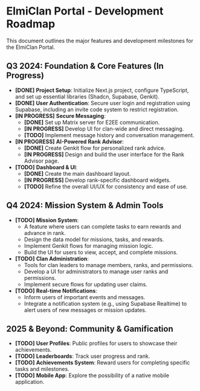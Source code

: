 # ElmiClan Portal - Development Roadmap

This document outlines the major features and development milestones for the ElmiClan Portal.

## Q3 2024: Foundation & Core Features (In Progress)

- **[DONE]** **Project Setup**: Initialize Next.js project, configure TypeScript, and set up essential libraries (Shadcn, Supabase, Genkit).
- **[DONE]** **User Authentication**: Secure user login and registration using Supabase, including an invite code system to restrict registration.
- **[IN PROGRESS]** **Secure Messaging**:
    - **[DONE]** Set up Matrix server for E2EE communication.
    - **[IN PROGRESS]** Develop UI for clan-wide and direct messaging.
    - **[TODO]** Implement message history and conversation management.
- **[IN PROGRESS]** **AI-Powered Rank Advisor**:
    - **[DONE]** Create Genkit flow for personalized rank advice.
    - **[IN PROGRESS]** Design and build the user interface for the Rank Advisor page.
- **[TODO]** **Dashboard & UI**:
    - **[DONE]** Create the main dashboard layout.
    - **[IN PROGRESS]** Develop rank-specific dashboard widgets.
    - **[TODO]** Refine the overall UI/UX for consistency and ease of use.

## Q4 2024: Mission System & Admin Tools

- **[TODO]** **Mission System**:
    - A feature where users can complete tasks to earn rewards and advance in rank.
    - Design the data model for missions, tasks, and rewards.
    - Implement Genkit flows for managing mission logic.
    - Build the UI for users to view, accept, and complete missions.
- **[TODO]** **Clan Administration**:
    - Tools for clan leaders to manage members, ranks, and permissions.
    - Develop a UI for administrators to manage user ranks and permissions.
    - Implement secure flows for updating user claims.
- **[TODO]** **Real-time Notifications**:
    - Inform users of important events and messages.
    - Integrate a notification system (e.g., using Supabase Realtime) to alert users of new messages or mission updates.

## 2025 & Beyond: Community & Gamification

- **[TODO]** **User Profiles**: Public profiles for users to showcase their achievements.
- **[TODO]** **Leaderboards**: Track user progress and rank.
- **[TODO]** **Achievements System**: Reward users for completing specific tasks and milestones.
- **[TODO]** **Mobile App**: Explore the possibility of a native mobile application.
